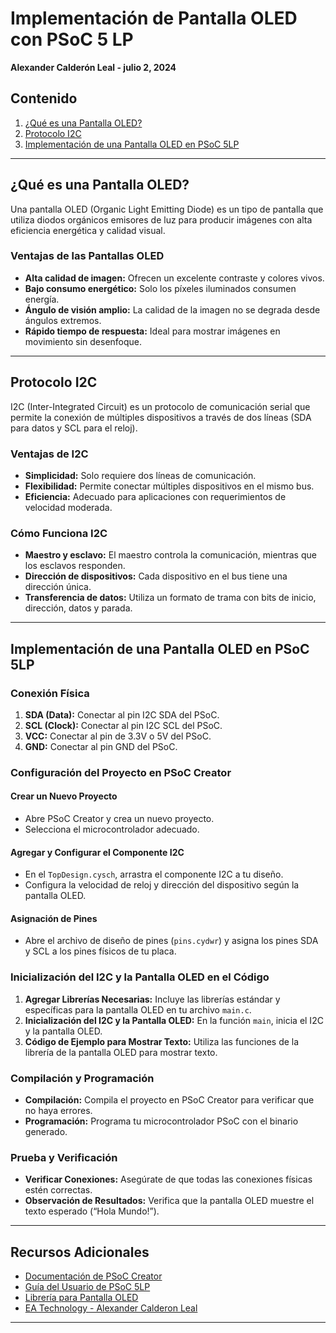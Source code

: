 # Implementación de Pantalla OLED con PSoC 5 LP

**Alexander Calderón Leal - julio 2, 2024**

## Contenido

1. [¿Qué es una Pantalla OLED?](#qué-es-una-pantalla-oled)
2. [Protocolo I2C](#protocolo-i2c)
3. [Implementación de una Pantalla OLED en PSoC 5LP](#implementación-de-una-pantalla-oled-en-psoc-5lp)

---

## ¿Qué es una Pantalla OLED?

Una pantalla OLED (Organic Light Emitting Diode) es un tipo de pantalla que utiliza diodos orgánicos emisores de luz para producir imágenes con alta eficiencia energética y calidad visual.

### Ventajas de las Pantallas OLED

- **Alta calidad de imagen:** Ofrecen un excelente contraste y colores vivos.
- **Bajo consumo energético:** Solo los píxeles iluminados consumen energía.
- **Ángulo de visión amplio:** La calidad de la imagen no se degrada desde ángulos extremos.
- **Rápido tiempo de respuesta:** Ideal para mostrar imágenes en movimiento sin desenfoque.

---

## Protocolo I2C

I2C (Inter-Integrated Circuit) es un protocolo de comunicación serial que permite la conexión de múltiples dispositivos a través de dos líneas (SDA para datos y SCL para el reloj).

### Ventajas de I2C

- **Simplicidad:** Solo requiere dos líneas de comunicación.
- **Flexibilidad:** Permite conectar múltiples dispositivos en el mismo bus.
- **Eficiencia:** Adecuado para aplicaciones con requerimientos de velocidad moderada.

### Cómo Funciona I2C

- **Maestro y esclavo:** El maestro controla la comunicación, mientras que los esclavos responden.
- **Dirección de dispositivos:** Cada dispositivo en el bus tiene una dirección única.
- **Transferencia de datos:** Utiliza un formato de trama con bits de inicio, dirección, datos y parada.

---

## Implementación de una Pantalla OLED en PSoC 5LP

### Conexión Física

1. **SDA (Data):** Conectar al pin I2C SDA del PSoC.
2. **SCL (Clock):** Conectar al pin I2C SCL del PSoC.
3. **VCC:** Conectar al pin de 3.3V o 5V del PSoC.
4. **GND:** Conectar al pin GND del PSoC.

### Configuración del Proyecto en PSoC Creator

#### Crear un Nuevo Proyecto

- Abre PSoC Creator y crea un nuevo proyecto.
- Selecciona el microcontrolador adecuado.

#### Agregar y Configurar el Componente I2C

- En el `TopDesign.cysch`, arrastra el componente I2C a tu diseño.
- Configura la velocidad de reloj y dirección del dispositivo según la pantalla OLED.

#### Asignación de Pines

- Abre el archivo de diseño de pines (`pins.cydwr`) y asigna los pines SDA y SCL a los pines físicos de tu placa.

### Inicialización del I2C y la Pantalla OLED en el Código

1. **Agregar Librerías Necesarias:** Incluye las librerías estándar y específicas para la pantalla OLED en tu archivo `main.c`.
2. **Inicialización del I2C y la Pantalla OLED:** En la función `main`, inicia el I2C y la pantalla OLED.
3. **Código de Ejemplo para Mostrar Texto:** Utiliza las funciones de la librería de la pantalla OLED para mostrar texto.

### Compilación y Programación

- **Compilación:** Compila el proyecto en PSoC Creator para verificar que no haya errores.
- **Programación:** Programa tu microcontrolador PSoC con el binario generado.

### Prueba y Verificación

- **Verificar Conexiones:** Asegúrate de que todas las conexiones físicas estén correctas.
- **Observación de Resultados:** Verifica que la pantalla OLED muestre el texto esperado (“Hola Mundo!”).

---

## Recursos Adicionales

- [Documentación de PSoC Creator](https://www.cypress.com/documentation/software-and-drivers/psoc-creator-integrated-design-environment-ide)
- [Guía del Usuario de PSoC 5LP](https://www.cypress.com/file/42091/download)
- [Librería para Pantalla OLED](https://github.com/adafruit/Adafruit_SSD1306)
- [EA Technology - Alexander Calderon Leal](https://ea-tech.site)
---



